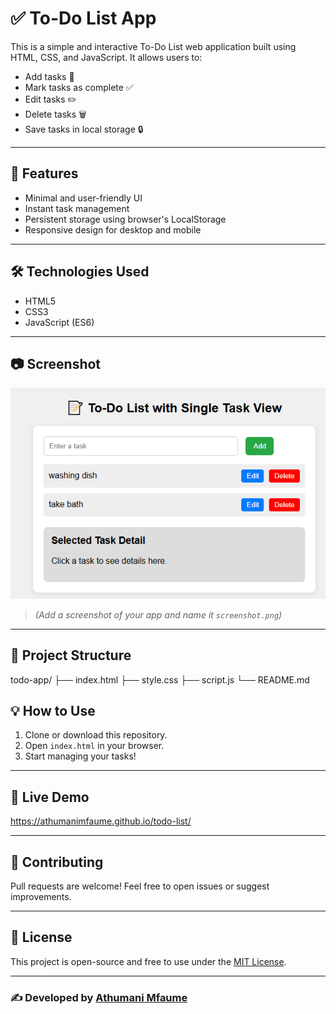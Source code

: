 # ✅ To-Do List App

This is a simple and interactive To-Do List web application built using HTML, CSS, and JavaScript. It allows users to:

- Add tasks 📝  
- Mark tasks as complete ✅  
- Edit tasks ✏️  
- Delete tasks 🗑️  
- Save tasks in local storage 🔒  

---

## 🚀 Features

- Minimal and user-friendly UI
- Instant task management
- Persistent storage using browser's LocalStorage
- Responsive design for desktop and mobile

---

## 🛠️ Technologies Used

- HTML5  
- CSS3  
- JavaScript (ES6)

---

## 📷 Screenshot

![todo screenshot](screenshot.PNG)

> *(Add a screenshot of your app and name it `screenshot.png`)*

---

## 📁 Project Structure

todo-app/
├── index.html
├── style.css
├── script.js
└── README.md

## 💡 How to Use

1. Clone or download this repository.
2. Open `index.html` in your browser.
3. Start managing your tasks!

---

## 📌 Live Demo

https://athumanimfaume.github.io/todo-list/

---

## 🙌 Contributing

Pull requests are welcome! Feel free to open issues or suggest improvements.

---

## 📄 License

This project is open-source and free to use under the [MIT License](LICENSE).

---

### ✍️ Developed by [Athumani Mfaume](https://github.com/athumaniMfaume)

